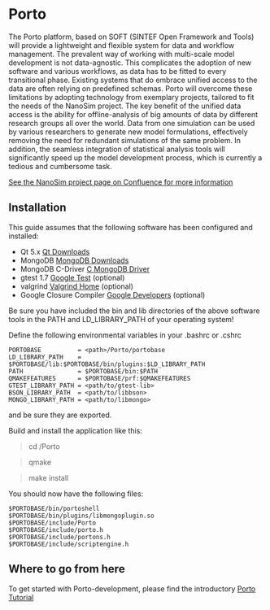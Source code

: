 # Porto

The Porto platform, based on SOFT (SINTEF Open Framework and Tools)
will provide a lightweight and flexible system for data and workflow
management. The prevalent way of working with multi-scale model
development is not data-agnostic. This complicates the adoption of new
software and various workflows, as data has to be fitted to every
transitional phase. Existing systems that do embrace unified access to
the data are often relying on predefined schemas. Porto will overcome
these limitations by adopting technology from exemplary projects,
tailored to fit the needs of the NanoSim project. The key benefit of
the unified data access is the ability for offline-analysis of big
amounts of data by different research groups all over the world. Data
from one simulation can be used by various researchers to generate new
model formulations, effectively removing the need for redundant
simulations of the same problem. In addition, the seamless integration
of statistical analysis tools will significantly speed up the model
development process, which is currently a tedious and cumbersome task.


[See the NanoSim project page on Confluence for more information](https://confluence.code.sintef.no/x/dIJb)


## Installation

This guide assumes that the following software has been configured and
installed:

* Qt 5.x  [Qt Downloads](http://qt-project.org/downloads)
* MongoDB [MongoDB Downloads](http://www.mongodb.org/downloads)
* MongoDB C-Driver [C MongoDB Driver](http://docs.mongodb.org/ecosystem/drivers/c/)
* gtest 1.7 [Google Test](https://code.google.com/p/googletest/) (optional)
* valgrind [Valgrind Home](http://valgrind.org/) (optional)
* Google Closure Compiler [Google Developers](https://developers.google.com/closure/compiler/) (optional)

Be sure you have included the bin and lib directories of the above software tools in the PATH and LD_LIBRARY_PATH of your operating system!

Define the following environmental variables in your .bashrc or .cshrc

	PORTOBASE          = <path>/Porto/portobase
	LD_LIBRARY_PATH    = $PORTOBASE/lib:$PORTOBASE/bin/plugins:$LD_LIBRARY_PATH
	PATH               = $PORTOBASE/bin:$PATH
	QMAKEFEATURES      = $PORTOBASE/prf:$QMAKEFEATURES
    GTEST_LIBRARY_PATH = <path/to/gtest-lib>
    BSON_LIBRARY_PATH  = <path/to/libbson>
    MONGO_LIBRARY_PATH = <path/to/libmongo>

and be sure they are exported.

Build and install the application like this:

>   cd <path>/Porto

>	qmake

>	make install

You should now have the following files:

    $PORTOBASE/bin/portoshell
    $PORTOBASE/bin/plugins/libmongoplugin.so
    $PORTOBASE/include/Porto
    $PORTOBASE/include/porto.h
    $PORTOBASE/include/portons.h
    $PORTOBASE/include/scriptengine.h

## Where to go from here

To get started with Porto-development, please find the introductory [Porto Tutorial](doc/tutorial.org)
